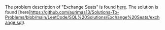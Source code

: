 The problem description of "Exchange Seats" is found [here](https://leetcode.com/problems/exchange-seats/).
The solution is found [here]https://github.com/aurimas13/Solutions-To-Problems/blob/main/LeetCode/SQL%20Solutions/Exchange%20Seats/exchange.sql).

